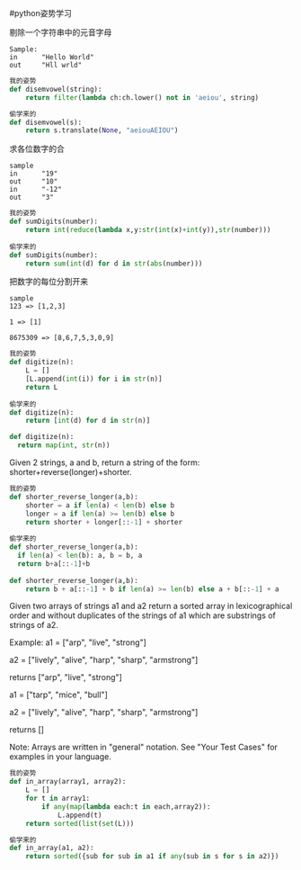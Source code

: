 #python姿势学习

剔除一个字符串中的元音字母

~~~
Sample:
in		"Hello World"
out		"Hll wrld"
~~~

~~~python
我的姿势
def disemvowel(string):
	return filter(lambda ch:ch.lower() not in 'aeiou', string)

偷学来的
def disemvowel(s):
    return s.translate(None, "aeiouAEIOU")
~~~

求各位数字的合

~~~
sample
in 		"19"
out		"10"
in		"-12"
out		"3"
~~~

~~~python
我的姿势
def sumDigits(number):
	return int(reduce(lambda x,y:str(int(x)+int(y)),str(number)))
	
偷学来的
def sumDigits(number):
    return sum(int(d) for d in str(abs(number)))
~~~


把数字的每位分割开来

~~~
sample
123 => [1,2,3]

1 => [1]

8675309 => [8,6,7,5,3,0,9]
~~~

~~~python
我的姿势
def digitize(n):
	L = []
	[L.append(int(i)) for i in str(n)]
	return L
	
偷学来的
def digitize(n):
    return [int(d) for d in str(n)]

def digitize(n):
  return map(int, str(n))
~~~

Given 2 strings, a and b, return a string of the form: shorter+reverse(longer)+shorter.

~~~python
我的姿势
def shorter_reverse_longer(a,b):
    shorter = a if len(a) < len(b) else b
    longer = a if len(a) >= len(b) else b
    return shorter + longer[::-1] + shorter
    
偷学来的
def shorter_reverse_longer(a,b):
  if len(a) < len(b): a, b = b, a
  return b+a[::-1]+b
 
def shorter_reverse_longer(a,b):
    return b + a[::-1] + b if len(a) >= len(b) else a + b[::-1] + a
~~~

Given two arrays of strings a1 and a2 return a sorted array in lexicographical order and without duplicates of the strings of a1 which are substrings of strings of a2.

Example: a1 = ["arp", "live", "strong"]

a2 = ["lively", "alive", "harp", "sharp", "armstrong"]

returns ["arp", "live", "strong"]

a1 = ["tarp", "mice", "bull"]

a2 = ["lively", "alive", "harp", "sharp", "armstrong"]

returns []

Note: Arrays are written in "general" notation. See "Your Test Cases" for examples in your language.

~~~python
我的姿势
def in_array(array1, array2):
    L = []
    for t in array1:
        if any(map(lambda each:t in each,array2)):
            L.append(t) 
    return sorted(list(set(L)))

偷学来的
def in_array(a1, a2):
    return sorted({sub for sub in a1 if any(sub in s for s in a2)})
~~~